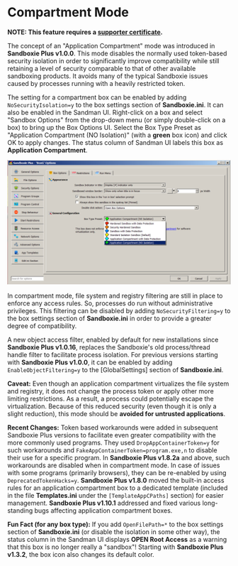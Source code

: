 # Compartment Mode

**NOTE: This feature requires a [supporter certificate](https://sandboxie-plus.com/supporter-certificate/).**

The concept of an "Application Compartment" mode was introduced in **Sandboxie Plus v1.0.0**. This mode disables the normally used token-based security isolation in order to significantly improve compatibility while still retaining a level of security comparable to that of other available sandboxing products. It avoids many of the typical Sandboxie issues caused by processes running with a heavily restricted token.

The setting for a compartment box can be enabled by adding `NoSecurityIsolation=y` to the box settings section of **Sandboxie.ini**. It can also be enabled in the Sandman UI. Right-click on a box and select "Sandbox Options" from the drop-down menu (or simply double-click on a box) to bring up the Box Options UI. Select the Box Type Preset as "Application Compartment (NO Isolation)" (with a **green** box icon) and click OK to apply changes. The status column of Sandman UI labels this box as **Application Compartment**.

![](../Media/Box_CompartmentMode.png)

In compartment mode, file system and registry filtering are still in place to enforce any access rules. So, processes do run without administrative privileges. This filtering can be disabled by adding `NoSecurityFiltering=y` to the box settings section of **Sandboxie.ini** in order to provide a greater degree of compatibility.

A new object access filter, enabled by default for new installations since **Sandboxie Plus v1.0.16**, replaces the Sandboxie's old process/thread handle filter to facilitate process isolation. For previous versions starting with **Sandboxie Plus v1.0.0**, it can be enabled by adding `EnableObjectFiltering=y` to the [GlobalSettings] section of **Sandboxie.ini**.

**Caveat:** Even though an application compartment virtualizes the file system and registry, it does not change the process token or apply other more limiting restrictions. As a result, a process could potentially escape the virtualization. Because of this reduced security (even though it is only a slight reduction), this mode should be **avoided for untrusted applications**.

**Recent Changes:** Token based workarounds were added in subsequent Sandboxie Plus versions to facilitate even greater compatibility with the more commonly used programs. They used `DropAppContainerToken=y` for such workarounds and `FakeAppContainerToken=program.exe,n` to disable their use for a specific program. In **Sandboxie Plus v1.8.2a** and above, such workarounds are disabled when in compartment mode. In case of issues with some programs (primarily browsers), they can be re-enabled by using `DeprecatedTokenHacks=y`. **Sandboxie Plus v1.8.0** moved the built-in access rules for an application compartment box to a dedicated template (included in the file **Templates.ini** under the `[TemplateAppCPaths]` section) for easier management. **Sandboxie Plus v1.10.1** addressed and fixed various long-standing bugs affecting application compartment boxes.

**Fun Fact (for any box type):** If you add `OpenFilePath=*` to the box settings section of **Sandboxie.ini** (or disable the isolation in some other way), the status column in the Sandman UI displays **OPEN Root Access** as a warning that this box is no longer really a "sandbox"! Starting with **Sandboxie Plus v1.3.2**, the box icon also changes its default color.

